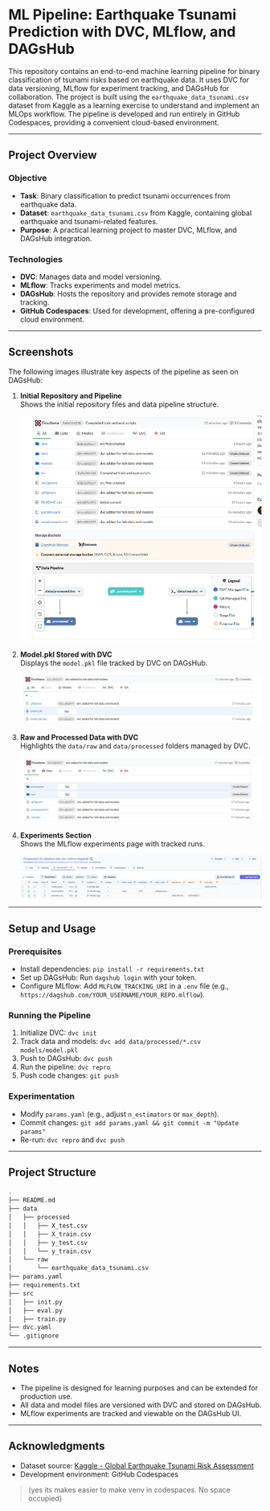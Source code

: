 # ML Pipeline: Earthquake Tsunami Prediction with DVC, MLflow, and DAGsHub

This repository contains an end-to-end machine learning pipeline for binary classification of tsunami risks based on earthquake data. It uses DVC for data versioning, MLflow for experiment tracking, and DAGsHub for collaboration. The project is built using the `earthquake_data_tsunami.csv` dataset from Kaggle[](https://www.kaggle.com/datasets/ahmeduzaki/global-earthquake-tsunami-risk-assessment-dataset) as a learning exercise to understand and implement an MLOps workflow. The pipeline is developed and run entirely in GitHub Codespaces, providing a convenient cloud-based environment.

---

## Project Overview

### Objective
- **Task**: Binary classification to predict tsunami occurrences from earthquake data.
- **Dataset**: `earthquake_data_tsunami.csv` from Kaggle, containing global earthquake and tsunami-related features.
- **Purpose**: A practical learning project to master DVC, MLflow, and DAGsHub integration.

### Technologies
- **DVC**: Manages data and model versioning.
- **MLflow**: Tracks experiments and model metrics.
- **DAGsHub**: Hosts the repository and provides remote storage and tracking.
- **GitHub Codespaces**: Used for development, offering a pre-configured cloud environment.

---

## Screenshots

The following images illustrate key aspects of the pipeline as seen on DAGsHub:

1. **Initial Repository and Pipeline**  
   Shows the initial repository files and data pipeline structure.  
   <div align="center">
    <img src="./images/Screenshot_1.png" width="600px">
   </div>

2. **Model.pkl Stored with DVC**  
   Displays the `model.pkl` file tracked by DVC on DAGsHub.  
   <div align="center">
    <img src="./images/Screenshot_2.png">
   </div>

3. **Raw and Processed Data with DVC**  
   Highlights the `data/raw` and `data/processed` folders managed by DVC.  
   <div align="center">
    <img src="./images/Screenshot_3.png">
   </div>

4. **Experiments Section**  
   Shows the MLflow experiments page with tracked runs.  
   <div align="center">
    <img src="./images/Screenshot_4.png">
   </div>

---

## Setup and Usage

### Prerequisites
- Install dependencies: `pip install -r requirements.txt`
- Set up DAGsHub: Run `dagshub login` with your token.
- Configure MLflow: Add `MLFLOW_TRACKING_URI` in a `.env` file (e.g., `https://dagshub.com/YOUR_USERNAME/YOUR_REPO.mlflow`).

### Running the Pipeline
1. Initialize DVC: `dvc init`
2. Track data and models: `dvc add data/processed/*.csv models/model.pkl`
3. Push to DAGsHub: `dvc push`
4. Run the pipeline: `dvc repro`
5. Push code changes: `git push`

### Experimentation
- Modify `params.yaml` (e.g., adjust `n_estimators` or `max_depth`).
- Commit changes: `git add params.yaml && git commit -m "Update params"`
- Re-run: `dvc repro` and `dvc push`

---

## Project Structure

``` bash
.
├── README.md
├── data
│   ├── processed
│   │   ├── X_test.csv
│   │   ├── X_train.csv
│   │   ├── y_test.csv
│   │   └── y_train.csv
│   └── raw
│       └── earthquake_data_tsunami.csv
├── params.yaml
├── requirements.txt
├── src
│   ├── init.py
│   ├── eval.py
│   ├── train.py
├── dvc.yaml
└── .gitignore
```
---

## Notes
- The pipeline is designed for learning purposes and can be extended for production use.
- All data and model files are versioned with DVC and stored on DAGsHub.
- MLflow experiments are tracked and viewable on the DAGsHub UI.

---

## Acknowledgments
- Dataset source: [Kaggle - Global Earthquake Tsunami Risk Assessment](https://www.kaggle.com/datasets/ahmeduzaki/global-earthquake-tsunami-risk-assessment-dataset)
- Development environment: GitHub Codespaces 

> (yes its makes easier to make venv in codespaces. No space occupied)
